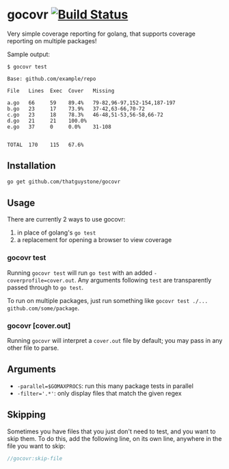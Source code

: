 # gocovr [![Build Status](https://travis-ci.org/thatguystone/gocovr.svg)](https://travis-ci.org/thatguystone/gocovr)

Very simple coverage reporting for golang, that supports coverage reporting on multiple packages!

Sample output:

```
$ gocovr test

Base: github.com/example/repo

File   Lines  Exec  Cover   Missing

a.go   66     59    89.4%   79-82,96-97,152-154,187-197
b.go   23     17    73.9%   37-42,63-66,70-72
c.go   23     18    78.3%   46-48,51-53,56-58,66-72
d.go   21     21    100.0%
e.go   37     0     0.0%    31-108


TOTAL  170    115   67.6%
```

## Installation

```bash
go get github.com/thatguystone/gocovr
```

## Usage

There are currently 2 ways to use gocovr:

1. in place of golang's `go test`
2. a replacement for opening a browser to view coverage

### gocovr test

Running `gocovr test` will run `go test` with an added `-coverprofile=cover.out`. Any arguments following `test` are transparently passed through to `go test`.

To run on multiple packages, just run something like `gocovr test ./... github.com/some/package`.

### gocovr [cover.out]

Running `gocovr` will interpret a `cover.out` file by default; you may pass in any other file to parse.

## Arguments

* `-parallel=$GOMAXPROCS`: run this many package tests in parallel
* `-filter='.*'`: only display files that match the given regex

## Skipping

Sometimes you have files that you just don't need to test, and you want to skip them. To do this, add the following line, on its own line, anywhere in the file you want to skip:

```go
//gocovr:skip-file
```
